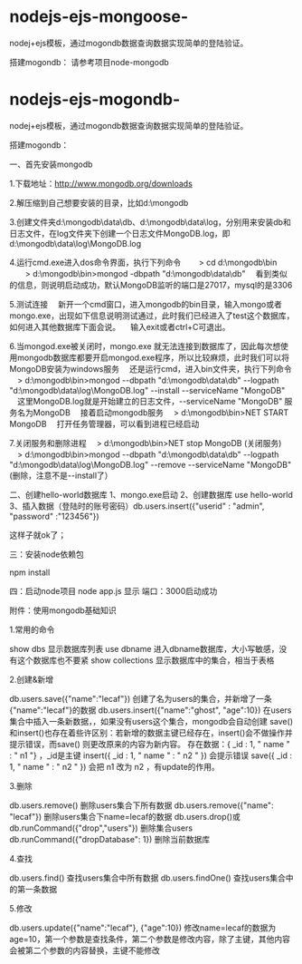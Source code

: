 # nodejs-ejs-mongoose-
nodej+ejs模板，通过mogondb数据查询数据实现简单的登陆验证。

搭建mogondb：
 请参考项目node-mongodb
# nodejs-ejs-mogondb-
nodej+ejs模板，通过mogondb数据查询数据实现简单的登陆验证。

搭建mogondb：

一、首先安装mongodb

1.下载地址：http://www.mongodb.org/downloads

2.解压缩到自己想要安装的目录，比如d:\mongodb

3.创建文件夹d:\mongodb\data\db、d:\mongodb\data\log，分别用来安装db和日志文件，在log文件夹下创建一个日志文件MongoDB.log，即d:\mongodb\data\log\MongoDB.log

4.运行cmd.exe进入dos命令界面，执行下列命令
　　> cd d:\mongodb\bin 
　　> d:\mongodb\bin>mongod -dbpath "d:\mongodb\data\db"
　看到类似的信息，则说明启动成功，默认MongoDB监听的端口是27017，mysql的是3306

5.测试连接
　新开一个cmd窗口，进入mongodb的bin目录，输入mongo或者mongo.exe，出现如下信息说明测试通过，此时我们已经进入了test这个数据库，如何进入其他数据库下面会说。
　输入exit或者ctrl+C可退出。

 6.当mongod.exe被关闭时，mongo.exe 就无法连接到数据库了，因此每次想使用mongodb数据库都要开启mongod.exe程序，所以比较麻烦，此时我们可以将MongoDB安装为windows服务
　还是运行cmd，进入bin文件夹，执行下列命令
　> d:\mongodb\bin>mongod --dbpath "d:\mongodb\data\db" --logpath "d:\mongodb\data\log\MongoDB.log" --install --serviceName "MongoDB"
　这里MongoDB.log就是开始建立的日志文件，--serviceName "MongoDB" 服务名为MongoDB
　接着启动mongodb服务
　> d:\mongodb\bin>NET START MongoDB
　打开任务管理器，可以看到进程已经启动

7.关闭服务和删除进程
　> d:\mongodb\bin>NET stop MongoDB   (关闭服务)
　> d:\mongodb\bin>mongod --dbpath "d:\mongodb\data\db" --logpath "d:\mongodb\data\log\MongoDB.log" --remove --serviceName "MongoDB"      (删除，注意不是--install了）

二、创建hello-world数据库
  1、mongo.exe启动
  2、创建数据库 use hello-world
  3、插入数据（登陆时的账号密码）db.users.insert({"userid" : "admin", "password" :"123456"}) 
  
  这样子就ok了；
  
  
三：安装node依赖包

  npm install
  
四：启动node项目
  node app.js
  显示 端口：3000启动成功


附件：使用mongodb基础知识

1.常用的命令

show dbs    显示数据库列表
use dbname    进入dbname数据库，大小写敏感，没有这个数据库也不要紧
show collections    显示数据库中的集合，相当于表格

2.创建&新增

db.users.save({"name":"lecaf"})    创建了名为users的集合，并新增了一条{"name":"lecaf"}的数据
db.users.insert({"name":"ghost", "age":10})    在users集合中插入一条新数据，，如果没有users这个集合，mongodb会自动创建
save()和insert()也存在着些许区别：若新增的数据主键已经存在，insert()会不做操作并提示错误，而save() 则更改原来的内容为新内容。
存在数据：{ _id : 1, " name " : " n1 "} ，_id是主键
insert({ _id : 1, " name " : " n2 " })    会提示错误
save({ _id : 1, " name " : " n2 " })     会把 n1 改为  n2 ，有update的作用。

3.删除

db.users.remove()    删除users集合下所有数据
db.users.remove({"name": "lecaf"})    删除users集合下name=lecaf的数据
db.users.drop()或db.runCommand({"drop","users"})    删除集合users
db.runCommand({"dropDatabase": 1})    删除当前数据库

4.查找

db.users.find()    查找users集合中所有数据
db.users.findOne()    查找users集合中的第一条数据

5.修改

db.users.update({"name":"lecaf"}, {"age":10})    修改name=lecaf的数据为age=10，第一个参数是查找条件，第二个参数是修改内容，除了主键，其他内容会被第二个参数的内容替换，主键不能修改
